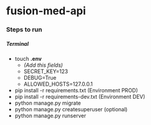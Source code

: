 # fusion-med-api

### Steps to run

##### Terminal
* touch **.env**
  - _(Add this fields)_
  - SECRET_KEY=123
  - DEBUG=True
  - ALLOWED_HOSTS=127.0.0.1
* pip install -r requirements.txt (Environment PROD)
* pip install -r requirements-dev.txt (Environment DEV)
* python manage.py migrate
* python manage.py createsuperuser (optional)
* python manage.py runserver
